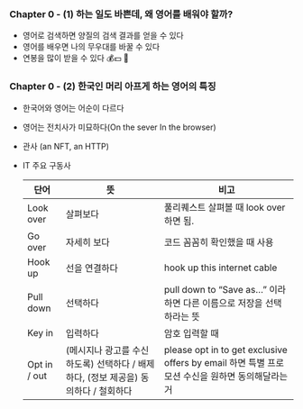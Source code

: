 ### Chapter 0 - (1) 하는 일도 바쁜데, 왜 영어를 배워야 할까?

- 영어로 검색하면 양질의 검색 결과를 얻을 수 있다
- 영어를 배우면 나의 무우대를 바꿀 수 있다
- 연봉을 많이 받을 수 있다 💰💵 💸

### Chapter 0 - (2) 한국인 머리 아프게 하는 영어의 특징

- 한국어와 영어는 어순이 다르다
- 영어는 전치사가 미묘하다(On the sever In the browser)
- 관사 (an NFT, an HTTP)
- IT 주요 구동사
  
    | 단어 | 뜻 | 비고 |
    | --- | --- | --- |
    | Look over | 살펴보다 | 풀리퀘스트 살펴볼 때 look over 하면 됨. |
    | Go over | 자세히 보다 | 코드 꼼꼼히 확인했을 때 사용 |
    | Hook up | 선을 연결하다 | hook up this internet cable |
    | Pull down | 선택하다 | pull down to “Save as…” 이라 하면 다른 이름으로 저장을 선택하라는 뜻 |
    | Key in | 입력하다 | 암호 입력할 때 |
    | Opt in / out | (메시지나 광고를 수신하도록) 선택하다 / 배제하다, (정보 제공을) 동의하다 / 철회하다 | please opt in to get exclusive offers by email 하면 특별 프로모션 수신을 원하면 동의해달라는 거 |
